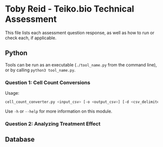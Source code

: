 # Toby Reid - Teiko.bio Technical Assessment

This file lists each assessment question response, as well as how to run or check each, if
applicable.

## Python

Tools can be run as an executable (`./tool_name.py` from the command line), or by calling
`python3 tool_name.py`.

### Question 1: Cell Count Conversions

Usage:

```bash
cell_count_converter.py <input_csv> [-o <output_csv>] [-d <csv_delimiter>]
```

Use `-h` or `--help` for more information on this module.

### Question 2: Analyzing Treatment Effect



## Database
